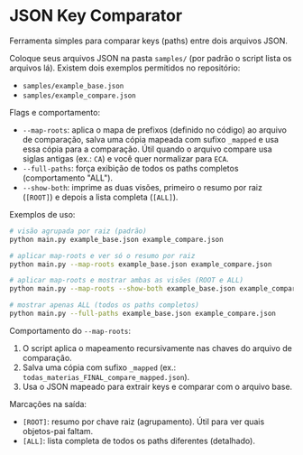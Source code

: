 
# JSON Key Comparator

Ferramenta simples para comparar keys (paths) entre dois arquivos JSON.

Coloque seus arquivos JSON na pasta `samples/` (por padrão o script lista os arquivos lá). Existem dois exemplos permitidos no repositório:

- `samples/example_base.json`
- `samples/example_compare.json`

Flags e comportamento:

- `--map-roots`: aplica o mapa de prefixos (definido no código) ao arquivo de comparação, salva uma cópia mapeada com sufixo `_mapped` e usa essa cópia para a comparação. Útil quando o arquivo compare usa siglas antigas (ex.: `CA`) e você quer normalizar para `ECA`.
- `--full-paths`: força exibição de todos os paths completos (comportamento "ALL").
- `--show-both`: imprime as duas visões, primeiro o resumo por raiz (`[ROOT]`) e depois a lista completa (`[ALL]`).

Exemplos de uso:

```bash
# visão agrupada por raiz (padrão)
python main.py example_base.json example_compare.json

# aplicar map-roots e ver só o resumo por raiz
python main.py --map-roots example_base.json example_compare.json

# aplicar map-roots e mostrar ambas as visões (ROOT e ALL)
python main.py --map-roots --show-both example_base.json example_compare.json

# mostrar apenas ALL (todos os paths completos)
python main.py --full-paths example_base.json example_compare.json
```

Comportamento do `--map-roots`:

1. O script aplica o mapeamento recursivamente nas chaves do arquivo de comparação.
2. Salva uma cópia com sufixo `_mapped` (ex.: `todas_materias_FINAL_compare_mapped.json`).
3. Usa o JSON mapeado para extrair keys e comparar com o arquivo base.

Marcações na saída:

- `[ROOT]`: resumo por chave raiz (agrupamento). Útil para ver quais objetos-pai faltam.
- `[ALL]`: lista completa de todos os paths diferentes (detalhado).
